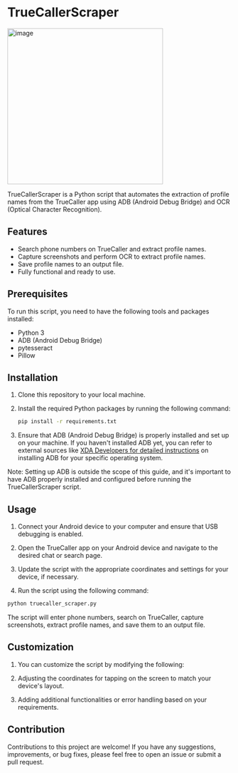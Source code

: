# TrueCallerScraper
<img width="350" alt="image" src="https://github.com/ajtazer/TrueCallerScraper/assets/37796611/9203c37b-4030-4a3a-8f19-44949263fd52">

TrueCallerScraper is a Python script that automates the extraction of profile names from the TrueCaller app using ADB (Android Debug Bridge) and OCR (Optical Character Recognition).

## Features

- Search phone numbers on TrueCaller and extract profile names.
- Capture screenshots and perform OCR to extract profile names.
- Save profile names to an output file.
- Fully functional and ready to use.

## Prerequisites

To run this script, you need to have the following tools and packages installed:

- Python 3
- ADB (Android Debug Bridge)
- pytesseract
- Pillow

## Installation

1. Clone this repository to your local machine.
2. Install the required Python packages by running the following command:

   ```bash
   pip install -r requirements.txt
   ```

3. Ensure that ADB (Android Debug Bridge) is properly installed and set up on your machine. If you haven't installed ADB yet, you can refer to external sources like [XDA Developers for detailed instructions](https://www.xda-developers.com/install-adb-windows-macos-linux/) on installing ADB for your specific operating system.

Note: Setting up ADB is outside the scope of this guide, and it's important to have ADB properly installed and configured before running the TrueCallerScraper script.


## Usage

1. Connect your Android device to your computer and ensure that USB debugging is enabled.

2. Open the TrueCaller app on your Android device and navigate to the desired chat or search page.

3. Update the script with the appropriate coordinates and settings for your device, if necessary.

4. Run the script using the following command:

```bash
python truecaller_scraper.py
```

The script will enter phone numbers, search on TrueCaller, capture screenshots, extract profile names, and save them to an output file.

## Customization
1. You can customize the script by modifying the following:

2. Adjusting the coordinates for tapping on the screen to match your device's layout.
3. Adding additional functionalities or error handling based on your requirements.

## Contribution
Contributions to this project are welcome! If you have any suggestions, improvements, or bug fixes, please feel free to open an issue or submit a pull request.
